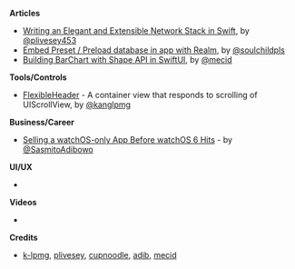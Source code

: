 
**Articles**

* [Writing an Elegant and Extensible Network Stack in Swift](https://medium.com/@peterlivesey/writing-an-elegant-and-extensible-network-stack-in-swift-e2f5d9ab3ea9), by  [@plivesey453](https://twitter.com/plivesey453)
* [Embed Preset / Preload database in app with Realm](https://fluffy.es/preload-database-in-app-using-realm/), by  [@soulchildpls](https://twitter.com/soulchildpls)
* [Building BarChart with Shape API in SwiftUI](https://mecid.github.io/2019/08/14/building-barchart-with-shape-api-in-swiftui/), by [@mecid](https://twitter.com/mecid)

**Tools/Controls**

* [FlexibleHeader](https://github.com/k-lpmg/FlexibleHeader) - A container view that responds to scrolling of UIScrollView, by [@kanglpmg](https://twitter.com/kanglpmg)

**Business/Career**

* [Selling a watchOS-only App Before watchOS 6 Hits](https://cutecoder.org/business/watch-in-app-purchase/) - by [@SasmitoAdibowo](https://twitter.com/SasmitoAdibowo)

**UI/UX**

* 

**Videos**

*

**Credits**

* [k-lpmg](https://github.com/k-lpmg), [plivesey](https://github.com/plivesey), [cupnoodle](https://github.com/cupnoodle), [adib](https://github.com/adib), [mecid](https://github.com/mecid)
